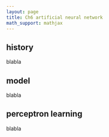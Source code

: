 ```yaml
---
layout: page
title: Ch6 artificial neural network
math_support: mathjax
---
```



## history

blabla

## model

blabla

## perceptron learning

blabla


